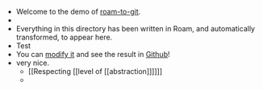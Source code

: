 - Welcome to the demo of [roam-to-git](https://github.com/MatthieuBizien/roam-to-git).
- 
- Everything in this directory has been written in Roam, and automatically transformed, to appear here.
- Test
- You can [modify it](https://roamresearch.com/#/app/roam-to-git-demo) and see the result in [Github](https://github.com/MatthieuBizien/roam-to-git-demo)!
- very nice.
    - [[Respecting [[level of [[abstraction]]]]]] 
    - 
